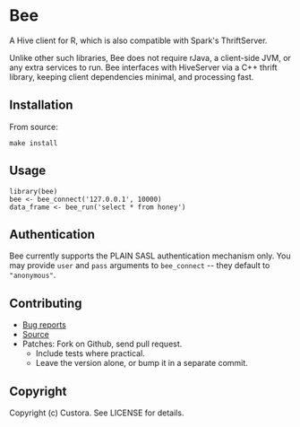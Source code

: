 # Bee

A Hive client for R, which is also compatible with Spark's ThriftServer.

Unlike other such libraries, Bee does not require rJava, a client-side JVM, or
any extra services to run. Bee interfaces with HiveServer via a C++ thrift
library, keeping client dependencies minimal, and processing fast.

## Installation

From source:

    make install

## Usage

    library(bee)
    bee <- bee_connect('127.0.0.1', 10000)
    data_frame <- bee_run('select * from honey')

## Authentication

Bee currently supports the PLAIN SASL authentication mechanism only. You may
provide `user` and `pass` arguments to `bee_connect` -- they default to
`"anonymous"`.

## Contributing

 * [Bug reports](https://github.com/custora/bee/issues)
 * [Source](https://github.com/custora/bee)
 * Patches: Fork on Github, send pull request.
   * Include tests where practical.
   * Leave the version alone, or bump it in a separate commit.

## Copyright

Copyright (c) Custora. See LICENSE for details.
